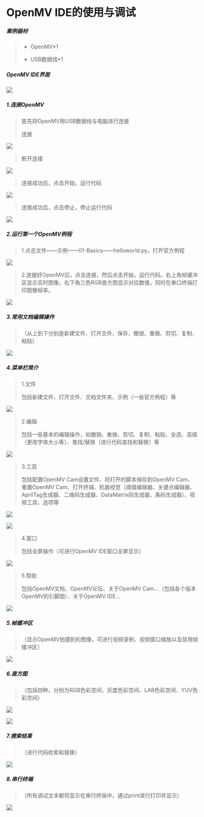 # OpenMV IDE的使用与调试

##### 案例器材

>* OpenMV×1
>
>* USB数据线×1
>

##### OpenMV IDE界面

![](/pic/ch4/4.4.2/1.png)

##### 1.连接OpenMV

>首先将OpenMV用USB数据线与电脑进行连接
>
>连接

![](/pic/ch4/4.4.2/2.png)

>断开连接

![](/pic/ch4/4.4.2/3.png)

>连接成功后，点击开始，运行代码					

![](/pic/ch4/4.4.2/4.png)

>连接成功后，点击停止，停止运行代码

![](/pic/ch4/4.4.2/5.png)

##### 2.运行第一个OpenMV例程

>1.点击文件——示例——01-Basics——helloworld.py，打开官方例程

![](/pic/ch4/4.4.2/6.png)

>2.连接好OpenMV后，点击连接，然后点击开始，运行代码。右上角帧缓冲区显示实时图像，右下角三色RGB直方图显示对应数值，同时在串口终端打印图像帧率。

![](/pic/ch4/4.4.2/7.png)

##### 3.常用文档编辑操作

>（从上到下分别是新建文件、打开文件、保存、撤销、重做、剪切、复制、粘贴）

![](/pic/ch4/4.4.2/8.png)

##### 4.菜单栏简介

> 1.文件
>
>    包括新建文件、打开文件、文档文件夹、示例（一些官方例程）等

![](/pic/ch4/4.4.2/9.png)

> 2.编辑
>
>    包括一些基本的编辑操作，如撤销、重做、剪切、复制、粘贴、全选、高级（更改字体大小等）、查找/替换（进行代码查找和替换）等

![](/pic/ch4/4.4.2/10.png)

> 3.工具
>
>    包括配置OpenMV Cam设置文件、将打开的脚本保存到OpenMV Cam、重置OpenMV Cam、打开终端、机器视觉（阈值编辑器、关键点编辑器、AprilTag生成器、二维码生成器、DataMatrix码生成器、条码生成器）、视频工具、选项等

![](/pic/ch4/4.4.2/11.png)

![](/pic/ch4/4.4.2/12.png)

> 4.窗口
>
>    包括全屏操作（可进行OpenMV IDE窗口全屏显示）

![](/pic/ch4/4.4.2/13.png)

> 5.帮助
>
>    包括OpenMV文档、OpenMV论坛、关于OpenMV Cam…（包括各个版本OpenMV的引脚图）、关于OpenMV IDE…

![](/pic/ch4/4.4.2/14.png)

##### 5.帧缓冲区

>（显示OpenMV拍摄到的图像，可进行视频录制、视频窗口缩放以及禁用帧缓冲区）

![](/pic/ch4/4.4.2/15.png)

##### 6.直方图

>（包括四种，分别为RGB色彩空间、灰度色彩空间、LAB色彩空间、YUV色彩空间）

![](/pic/ch4/4.4.2/16.png)

![](/pic/ch4/4.4.2/17.png)

##### 7.搜索结果

>（进行代码检索和替换）

![](/pic/ch4/4.4.2/18.png)

##### 8.串行终端

>（所有调试文本都将显示在串行终端中，通过print进行打印并显示）

![](/pic/ch4/4.4.2/19.png)